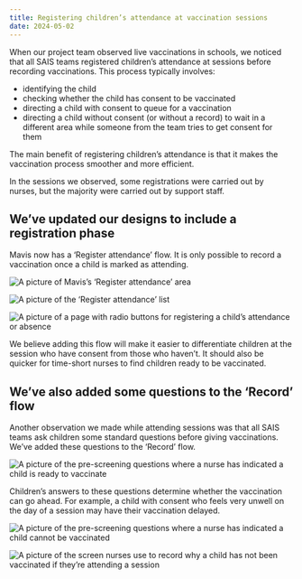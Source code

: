 ```yaml
---
title: Registering children’s attendance at vaccination sessions
date: 2024-05-02
---
```


When our project team observed live vaccinations in schools, we noticed that all SAIS teams registered children’s attendance at sessions before recording vaccinations. This process typically involves:

- identifying the child
- checking whether the child has consent to be vaccinated
- directing a child with consent to queue for a vaccination
- directing a child without consent (or without a record) to wait in a different area while someone from the team tries to get consent for them

The main benefit of registering children’s attendance is that it makes the vaccination process smoother and more efficient.

In the sessions we observed, some registrations were carried out by nurses, but the majority were carried out by support staff.

## We’ve updated our designs to include a registration phase

Mavis now has a ‘Register attendance’ flow. It is only possible to record a vaccination once a child is marked as attending.

![A picture of Mavis’s ‘Register attendance’ area](session-overview.png)

![A picture of the ‘Register attendance’ list](session-register-attendance.png)

![A picture of a page with radio buttons for registering a child’s attendance or absence](attending-session.png)

We believe adding this flow will make it easier to differentiate children at the session who have consent from those who haven’t. It should also be quicker for time-short nurses to find children ready to be vaccinated.

## We’ve also added some questions to the ‘Record’ flow

Another observation we made while attending sessions was that all SAIS teams ask children some standard questions before giving vaccinations. We’ve added these questions to the ‘Record’ flow.

![A picture of the pre-screening questions where a nurse has indicated a child is ready to vaccinate](prescreening-ready.png)

Children’s answers to these questions determine whether the vaccination can go ahead. For example, a child with consent who feels very unwell on the day of a session may have their vaccination delayed.

![A picture of the pre-screening questions where a nurse has indicated a child cannot be vaccinated](prescreening-not-ready.png)

![A picture of the screen nurses use to record why a child has not been vaccinated if they’re attending a session](could-not-vaccinate-reason.png)
